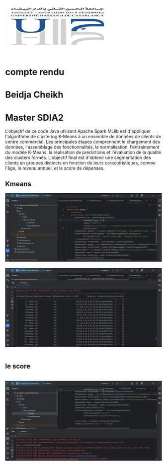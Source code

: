 <img src="images/img.png"><br><br>
<h2></h2>
<h1>compte rendu</h1>
<h1>Beidja Cheikh</h1>
<h1>Master SDIA2</h1>
L'objectif de ce code Java utilisant Apache Spark MLlib est d'appliquer l'algorithme de clustering K-Means à un ensemble de données 
de clients de centre commercial. Les principales étapes comprennent le chargement des données, l'assemblage des fonctionnalités, la normalisation, l'entraînement du modèle K-Means, la réalisation de prédictions et l'évaluation de la qualité des clusters formés. L'objectif final est d'obtenir une segmentation des clients en groupes distincts en fonction de leurs caractéristiques, comme l'âge, le revenu annuel, et le score de dépenses.
<h2>Kmeans</h2>
<img src="images/img2.png"><br><br>
<img src="images/img1.png"><br><br>
<h2>le score</h2><br>
<img src="images/img3.png"><br><br>